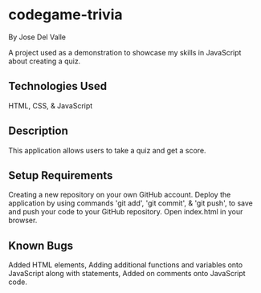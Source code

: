 # codegame-trivia
By Jose Del Valle

A project used as a demonstration to showcase my skills in JavaScript about creating a quiz.

## Technologies Used

HTML, CSS, & JavaScript

## Description

This application allows users to take a quiz and get a score. 

## Setup Requirements

Creating a new repository on your own GitHub account.
Deploy the application by using commands 'git add', 'git commit', & 'git push', to save and push your code to your GitHub repository. Open index.html in your browser.

## Known Bugs

Added HTML elements, Adding additional functions and variables onto JavaScript along with statements, Added on comments onto JavaScript code.